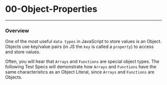 # 00-Object-Properties

<hr>

### Overview

One of the most useful `data types` in JavaScript to store values is an Object.  Objects use key/value pairs (in JS the `key` is called a `property`) to access and store values. 

Often, you will hear that `Arrays` and `Functions` are special object types.  The following Test Specs will demonstrate how `Arrays` and `Functions` have the same characteristics as an Object Literal, since `Arrays` and `Functions` are Objects. 

